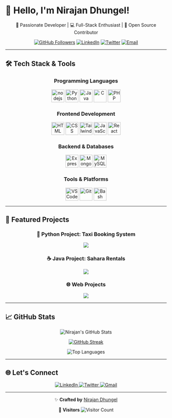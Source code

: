 # 👋 Hello, I'm Nirajan Dhungel!

<div align="center">

🎯 Passionate Developer | 💻 Full-Stack Enthusiast | 🚀 Open Source Contributor

[![GitHub Followers](https://img.shields.io/github/followers/nirajandhungel?label=Follow%20me&style=social)](https://github.com/nirajandhungel)
[![LinkedIn](https://img.shields.io/badge/LinkedIn-Connect-blue?logo=linkedin)](https://www.linkedin.com/in/nirajan-dhungel/)
[![Twitter](https://img.shields.io/badge/Twitter-Follow-1DA1F2?logo=twitter)](https://x.com/SubashDhungel18)
[![Email](https://img.shields.io/badge/Email-Contact-red?logo=gmail)](mailto:subashdhungel555@gmail.com)

</div>

---

## 🛠️ Tech Stack & Tools

<div align="center">

### **Programming Languages**
<p>
  
  <img src="https://cdn.jsdelivr.net/gh/devicons/devicon@latest/icons/nodejs/nodejs-original-wordmark.svg" title="nodejs" alt="nodejs" width="40" height="40"/>    
  <img src="https://cdn.jsdelivr.net/gh/devicons/devicon/icons/python/python-original.svg" title="Python" alt="Python" width="40" height="40"/>
  <img src="https://cdn.jsdelivr.net/gh/devicons/devicon/icons/java/java-original.svg" title="Java" alt="Java" width="40" height="40"/>
  <img src="https://cdn.jsdelivr.net/gh/devicons/devicon/icons/c/c-original.svg" title="C" alt="C" width="40" height="40"/>
  <img src="https://cdn.jsdelivr.net/gh/devicons/devicon/icons/php/php-original.svg" title="PHP" alt="PHP" width="40" height="40"/>
</p>

### **Frontend Development**
<p>
  <img src="https://cdn.jsdelivr.net/gh/devicons/devicon/icons/html5/html5-original.svg" title="HTML5" alt="HTML" width="40" height="40"/>
  <img src="https://cdn.jsdelivr.net/gh/devicons/devicon/icons/css3/css3-original.svg" title="CSS3" alt="CSS" width="40" height="40"/>
  <img src="https://cdn.jsdelivr.net/gh/devicons/devicon/icons/tailwindcss/tailwindcss-original.svg" title="Tailwind CSS" alt="Tailwind CSS" width="40" height="40"/>
  <img src="https://cdn.jsdelivr.net/gh/devicons/devicon/icons/javascript/javascript-original.svg" title="JavaScript" alt="JavaScript" width="40" height="40"/>
  <img src="https://cdn.jsdelivr.net/gh/devicons/devicon/icons/react/react-original.svg" title="React" alt="React" width="40" height="40"/>
</p>

### Backend & Databases
<p>
  
  <img src="https://cdn.jsdelivr.net/gh/devicons/devicon@latest/icons/express/express-original.svg"  title="Express" alt="ExpressJs" width="40" height="40" />     
  <img src="https://cdn.jsdelivr.net/gh/devicons/devicon/icons/mongodb/mongodb-original.svg" title="MongoDB" alt="MongoDB" width="40" height="40"/>
  <img src="https://cdn.jsdelivr.net/gh/devicons/devicon/icons/mysql/mysql-original.svg" title="MySQL" alt="MySQL" width="40" height="40"/>
</p>


### **Tools & Platforms**
<p>
  <img src="https://cdn.jsdelivr.net/gh/devicons/devicon/icons/vscode/vscode-original.svg" title="VSCode" alt="VSCode" width="40" height="40"/>
  <img src="https://cdn.jsdelivr.net/gh/devicons/devicon/icons/git/git-original.svg" title="Git" alt="Git" width="40" height="40"/>
  <img src="https://cdn.jsdelivr.net/gh/devicons/devicon/icons/bash/bash-original.svg" title="Bash" alt="Bash" width="40" height="40"/>
</p>


</div>

---

## 🌟 Featured Projects

<div align="center">

### 🐍 **Python Project: Taxi Booking System**
<a href="https://github.com/nirajandhungel/Taxi-Booking-System" target="_blank">
  <img align="center" src="https://github-readme-stats.vercel.app/api/pin/?username=nirajandhungel&repo=projectname&theme=dark" />
</a>


### ☕ **Java Project: Sahara Rentals**
<a href="https://github.com/nirajandhungel/Sahara-Rentals" target="_blank">
  <img align="center" src="https://github-readme-stats.vercel.app/api/pin/?username=nirajandhungel&repo=javaproject&theme=dark" />
</a>

### 🌐 **Web Projects**
<a href="https://github.com/nirajandhungel/reactapp" target="_blank">
  <img align="center" src="https://github-readme-stats.vercel.app/api/pin/?username=nirajandhungel&repo=reactapp&theme=dark" />
</a>

</div>

---

## 📈 **GitHub Stats**

<div align="center">

![Nirajan's GitHub Stats](https://github-readme-stats.vercel.app/api?username=nirajandhungel&show_icons=true&theme=radical&include_all_commits=true)

[![GitHub Streak](https://streak-stats.demolab.com/?user=nirajandhungel&theme=dark)](https://git.io/streak-stats)

![Top Languages](https://github-readme-stats.vercel.app/api/top-langs/?username=nirajandhungel&layout=compact&theme=dark&hide=html,css)

</div>

---
## 🌐 Let's Connect

<p align="center">
  <a href="https://www.linkedin.com/in/nirajan-dhungel/" target="_blank">
    <img src="https://img.shields.io/badge/LinkedIn-0077B5?style=for-the-badge&logo=linkedin&logoColor=white" alt="LinkedIn"/>
  </a>
  <a href="https://x.com/SubashDhungel18" target="_blank">
    <img src="https://img.shields.io/badge/Twitter-1DA1F2?style=for-the-badge&logo=twitter&logoColor=white" alt="Twitter"/>
  </a>
  <a href="mailto:subashdhungel555@gmail.com" target="_blank">
    <img src="https://img.shields.io/badge/Gmail-D14836?style=for-the-badge&logo=gmail&logoColor=white" alt="Gmail"/>
  </a>
</p>

---
<div align="center">

✨ **Crafted by**  [Nirajan Dhungel](https://github.com/nirajandhungel)  

🌌 **Visitors**  ![Visitor Count](https://visitor-badge.laobi.icu/badge?page_id=nirajandhungel.readme)

</div>
